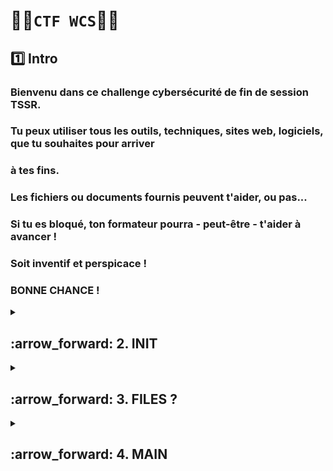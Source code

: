 # 🏴‍☠️`CTF WCS`🏴‍☠️ 

## 1️⃣ Intro

### Bienvenu dans ce challenge cybersécurité de fin de session TSSR.
### Tu peux utiliser tous les outils, techniques, sites web, logiciels, que tu souhaites pour arriver
### à tes fins.
### Les fichiers ou documents fournis peuvent t'aider, ou pas...
### Si tu es bloqué, ton formateur pourra - peut-être - t'aider à avancer !
### Soit inventif et perspicace !
### BONNE CHANCE !


<details>
<summary>
<h2>
:arrow_forward: 2. INIT  
</h2>
</summary>


# ➡️ Ouvrir le Zip

### 1️⃣ Prise en main de [JtR](https://github.com/NALSED/Future-R-vision/blob/main/LINUX/app/password/john_the_ripper2.md)

### 2️⃣ Création de la régle pour casser le MDP
#### En utilisant commande vu précédement voici la régle:

  'N=8 # chaine de 8 caractére
  A0"Az" # Ajoute Az au début
  $7 ou Az"7" # Fini par 7
  @M # Supprime le carractére M
  @5 # Supprime le carractére 5

### 3️⃣ extraire le Hash du Zip et liste de mot
#### Pour extraire utiliser zip2john
    zip2john challengeTSSR.zip > tssr.hashes

#### Le fichier tssr.hashes contient maintenant le hash du mdp sur lequel nous utilisons notre régle john
#### Je vais utiliser la liste de base sur Kali rockyou.txt
  cd /usr/share/wordlists
  sudo gzip -d rockyou.txt.gz

### 4️⃣ Faire la recherche via rockyou et notre régle  
#### Lancer la commande
    john 















</details>



<details>
<summary>
<h2>
:arrow_forward: 3. FILES ?  
</h2>
</summary>
blabla
</details>




<details>
<summary>
<h2>
:arrow_forward: 4. MAIN  
</h2>
</summary>
blabla
</details>











